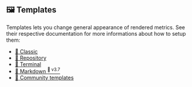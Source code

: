 ## 🖼️ Templates

Templates lets you change general appearance of rendered metrics.
See their respective documentation for more informations about how to setup them:

* [📗 Classic](/source/templates/classic/README.md)
* [📘 Repository](/source/templates/repository/README.md)
* [📙 Terminal](/source/templates/terminal/README.md)
* [📒 Markdown <sup>🚧 v3.7</sup>](/source/templates/markdown/README.md)
* [📕 Community templates](/source/templates/community/README.md)
